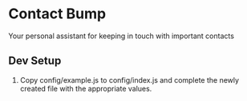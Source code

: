 # Contact Bump
Your personal assistant for keeping in touch with important contacts

## Dev Setup
1. Copy config/example.js to config/index.js and complete the newly created file with the appropriate values.
